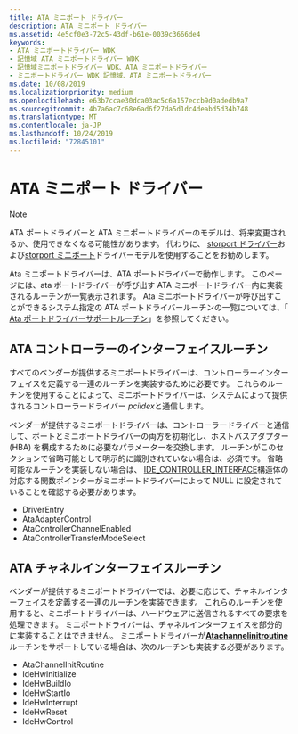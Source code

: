 ```yaml
---
title: ATA ミニポート ドライバー
description: ATA ミニポート ドライバー
ms.assetid: 4e5cf0e3-72c5-43df-b61e-0039c3666de4
keywords:
- ATA ミニポートドライバー WDK
- 記憶域 ATA ミニポートドライバー WDK
- 記憶域ミニポートドライバー WDK、ATA ミニポートドライバー
- ミニポートドライバー WDK 記憶域、ATA ミニポートドライバー
ms.date: 10/08/2019
ms.localizationpriority: medium
ms.openlocfilehash: e63b7ccae30dca03ac5c6a157eccb9d0adedb9a7
ms.sourcegitcommit: 4b7a6ac7c68e6ad6f27da5d1dc4deabd5d34b748
ms.translationtype: MT
ms.contentlocale: ja-JP
ms.lasthandoff: 10/24/2019
ms.locfileid: "72845101"
---
```

# <a name="ata-miniport-drivers"></a>ATA ミニポート ドライバー

> [!NOTE]
> ATA ポートドライバーと ATA ミニポートドライバーのモデルは、将来変更されるか、使用できなくなる可能性があります。 代わりに、 [storport ドライバー](https://docs.microsoft.com/windows-hardware/drivers/storage/storport-driver)および[storport ミニポート](https://docs.microsoft.com/windows-hardware/drivers/storage/storport-miniport-drivers)ドライバーモデルを使用することをお勧めします。

Ata ミニポートドライバーは、ATA ポートドライバーで動作します。 このページには、ata ポートドライバーが呼び出す ATA ミニポートドライバー内に実装されるルーチンが一覧表示されます。 Ata ミニポートドライバーが呼び出すことができるシステム指定の ATA ポートドライバールーチンの一覧については、「 [Ata ポートドライバーサポートルーチン](ata-port-driver-support-routines.md)」を参照してください。

## <a name="ata-controller-interface-routines"></a>ATA コントローラーのインターフェイスルーチン

すべてのベンダーが提供するミニポートドライバーは、コントローラーインターフェイスを定義する一連のルーチンを実装するために必要です。 これらのルーチンを使用することによって、ミニポートドライバーは、システムによって提供されるコントローラードライバー *pciidex*と通信します。

ベンダーが提供するミニポートドライバーは、コントローラードライバーと通信して、ポートとミニポートドライバーの両方を初期化し、ホストバスアダプター (HBA) を構成するために必要なパラメーターを交換します。 ルーチンがこのセクションで省略可能として明示的に識別されていない場合は、必須です。 省略可能なルーチンを実装しない場合は、 [IDE_CONTROLLER_INTERFACE](https://docs.microsoft.com/windows-hardware/drivers/ddi/irb/ns-irb-_ide_controller_interface)構造体の対応する関数ポインターがミニポートドライバーによって NULL に設定されていることを確認する必要があります。

- DriverEntry
- AtaAdapterControl
- AtaControllerChannelEnabled
- AtaControllerTransferModeSelect

## <a name="ata-channel-interface-routines"></a>ATA チャネルインターフェイスルーチン

ベンダーが提供するミニポートドライバーでは、必要に応じて、チャネルインターフェイスを定義する一連のルーチンを実装できます。 これらのルーチンを使用すると、ミニポートドライバーは、ハードウェアに送信されるすべての要求を処理できます。 ミニポートドライバーは、チャネルインターフェイスを部分的に実装することはできません。 ミニポートドライバーが[**Atachannelinitroutine**](https://docs.microsoft.com/windows-hardware/drivers/ddi/irb/nf-irb-ataportinitializeex)ルーチンをサポートしている場合は、次のルーチンも実装する必要があります。

- AtaChannelInitRoutine
- IdeHwInitialize
- IdeHwBuildIo
- IdeHwStartIo
- IdeHwInterrupt
- IdeHwReset
- IdeHwControl
